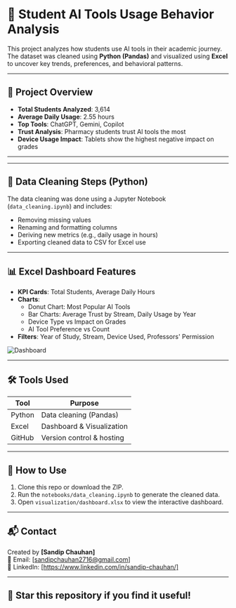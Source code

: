 # 🧠 Student AI Tools Usage Behavior Analysis

This project analyzes how students use AI tools in their academic journey. The dataset was cleaned using **Python (Pandas)** and visualized using **Excel** to uncover key trends, preferences, and behavioral patterns.

---

## 📌 Project Overview

- **Total Students Analyzed**: 3,614  
- **Average Daily Usage**: 2.55 hours  
- **Top Tools**: ChatGPT, Gemini, Copilot  
- **Trust Analysis**: Pharmacy students trust AI tools the most  
- **Device Usage Impact**: Tablets show the highest negative impact on grades

---

---

## 🧹 Data Cleaning Steps (Python)

The data cleaning was done using a Jupyter Notebook (`data_cleaning.ipynb`) and includes:

- Removing missing values
- Renaming and formatting columns
- Deriving new metrics (e.g., daily usage in hours)
- Exporting cleaned data to CSV for Excel use

---

## 📊 Excel Dashboard Features

- **KPI Cards**: Total Students, Average Daily Hours  
- **Charts**:
  - Donut Chart: Most Popular AI Tools
  - Bar Charts: Average Trust by Stream, Daily Usage by Year
  - Device Type vs Impact on Grades
  - AI Tool Preference vs Count
- **Filters**: Year of Study, Stream, Device Used, Professors' Permission

![Dashboard](visualization/dashboard_image.png)

---

## 🛠 Tools Used

| Tool      | Purpose                      |
|-----------|------------------------------|
| Python    | Data cleaning (Pandas)       |
| Excel     | Dashboard & Visualization    |
| GitHub    | Version control & hosting    |

---

## 🚀 How to Use

1. Clone this repo or download the ZIP.
2. Run the `notebooks/data_cleaning.ipynb` to generate the cleaned data.
3. Open `visualization/dashboard.xlsx` to view the interactive dashboard.

---

## 📬 Contact

Created by **[Sandip Chauhan]**  
📧 Email: [sandipchauhan2716@gmail.com]  
🔗 LinkedIn: [https://www.linkedin.com/in/sandip-chauhan/]

---

## 🌟 Star this repository if you find it useful!
